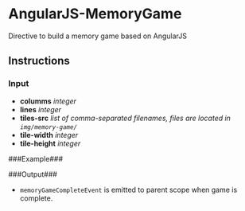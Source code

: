 AngularJS-MemoryGame
====================

Directive to build a memory game based on AngularJS

Instructions
------------
### Input ###
- **columms** *integer*
- **lines** *integer*
- **tiles-src** *list of comma-separated filenames, files are located in `img/memory-game/`*
- **tile-width** *integer*
- **tile-height** *integer*

###Example###
  	<memory-game columns="3" lines="2" tiles-src="[sci_fi-48.png, sheep-48.png, fork-48.png]" tile-width="48" tile-height="48"></memory-game>

###Output###
- `memoryGameCompleteEvent` is emitted to parent scope when game is complete.
